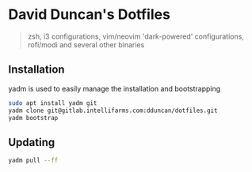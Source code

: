 # David Duncan's Dotfiles

> zsh, i3 configurations, vim/neovim 'dark-powered' configurations, rofi/modi and several other binaries

## Installation

yadm is used to easily manage the installation and bootstrapping

```sh
sudo apt install yadm git
yadm clone git@gitlab.intellifarms.com:dduncan/dotfiles.git
yadm bootstrap
```

## Updating

```sh
yadm pull --ff
```

